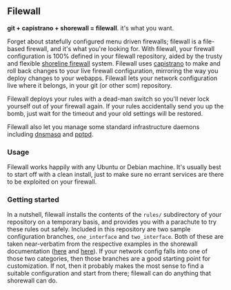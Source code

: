 ## Filewall

**git + capistrano + shorewall = filewall**. it's what you want.

Forget about statefully configured menu driven firewalls; filewall is a file-based firewall, and it's what you're looking for. With filewall, your firewall configuration is 100% defined in your filewall repository, aided by the trusty and flexible [shoreline firewall](http://www.shorewall.net/) system. Filewall uses [capistrano](http://www.capify.org/) to make and roll back changes to your live firewall configuration, mirroring the way you deploy changes to your webapps. Filewall lets your network configuration live where it belongs, in your git (or other scm) repository. 
 
Filewall deploys your rules with a dead-man switch so you'll never lock yourself out of your firewall again. If your rules accidentally send you up the bomb, just wait for the timeout and your old settings will be restored. 

Filewall also let you manage some standard infrastructure daemons including  [dnsmasq](http://www.thekelleys.org.uk/dnsmasq/doc.html) and [pptpd](http://www.poptop.org/).

### Usage

Filewall works happily with any Ubuntu or Debian machine. It's usually best to start off with a clean install, just to make sure no errant services are there to be exploited on your firewall.

### Getting started

In a nutshell, filewall installs the contents of the `rules/` subdirectory of your repository on a temporary basis, and provides you with a parachute to try these rules out safely. Included in this repository are two sample configuration branches, `one_interface` and `two_interface`. Both of these are taken near-verbatim from the respective examples in the shorewall documentation ([here](http://www.shorewall.net/standalone.htm) and [here](http://www.shorewall.net/two-interface.htm)). If your network config falls into one of those two categories, then those branches are a good starting point for customization. If not, then it probably makes the most sense to find a suitable configuration and start from there; filewall can do anything that shorewall can do. 
